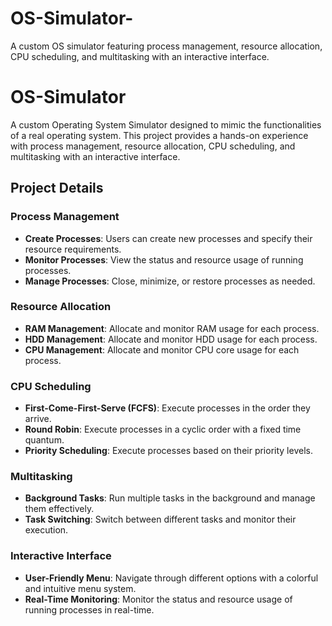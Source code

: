 # OS-Simulator-
A custom OS simulator featuring process management, resource allocation, CPU scheduling, and multitasking with an interactive interface.
# OS-Simulator

A custom Operating System Simulator designed to mimic the functionalities of a real operating system. This project provides a hands-on experience with process management, resource allocation, CPU scheduling, and multitasking with an interactive interface.

## Project Details

### Process Management
- **Create Processes**: Users can create new processes and specify their resource requirements.
- **Monitor Processes**: View the status and resource usage of running processes.
- **Manage Processes**: Close, minimize, or restore processes as needed.

### Resource Allocation
- **RAM Management**: Allocate and monitor RAM usage for each process.
- **HDD Management**: Allocate and monitor HDD usage for each process.
- **CPU Management**: Allocate and monitor CPU core usage for each process.

### CPU Scheduling
- **First-Come-First-Serve (FCFS)**: Execute processes in the order they arrive.
- **Round Robin**: Execute processes in a cyclic order with a fixed time quantum.
- **Priority Scheduling**: Execute processes based on their priority levels.

### Multitasking
- **Background Tasks**: Run multiple tasks in the background and manage them effectively.
- **Task Switching**: Switch between different tasks and monitor their execution.

### Interactive Interface
- **User-Friendly Menu**: Navigate through different options with a colorful and intuitive menu system.
- **Real-Time Monitoring**: Monitor the status and resource usage of running processes in real-time.
